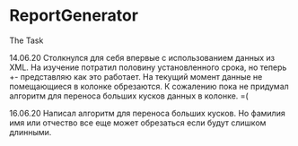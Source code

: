 # ReportGenerator
The Task

14.06.20 Столкнулся для себя впервые с использованием данных из XML. 
На изучение потратил половину установленного срока, но теперь +- представляю как это работает. 
На текущий момент данные не помещающиеся в колонке обрезаются. 
К сожалению пока не придумал алгоритм для переноса больших кусков данных в колонке. =(

16.06.20 Написал алгоритм для переноса больших кусков. Но фамилия имя или отчество все еще может обрезаться если будут слишком длинными.

